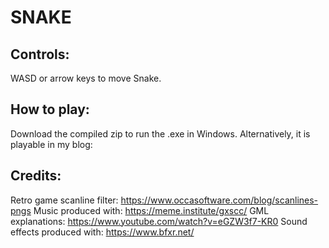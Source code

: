 # SNAKE

## Controls:

WASD or arrow keys to move Snake.

## How to play:

Download the compiled zip to run the .exe in Windows. Alternatively, it is playable in my blog: 

## Credits:

Retro game scanline filter: https://www.occasoftware.com/blog/scanlines-pngs
Music produced with: https://meme.institute/gxscc/
GML explanations: https://www.youtube.com/watch?v=eGZW3f7-KR0
Sound effects produced with: https://www.bfxr.net/
